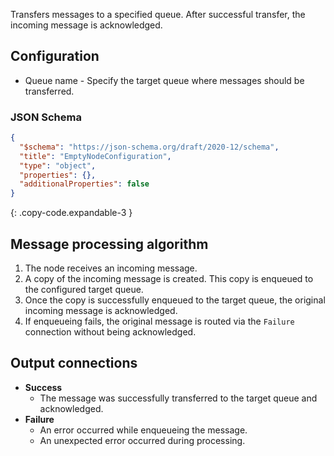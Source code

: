 Transfers messages to a specified queue. After successful transfer, the incoming message is acknowledged.

## Configuration

* Queue name - Specify the target queue where messages should be transferred.

### JSON Schema

```json
{
  "$schema": "https://json-schema.org/draft/2020-12/schema",
  "title": "EmptyNodeConfiguration",
  "type": "object",
  "properties": {},
  "additionalProperties": false
}
```
{: .copy-code.expandable-3 }

## Message processing algorithm

1. The node receives an incoming message.
2. A copy of the incoming message is created. This copy is enqueued to the configured target queue.
3. Once the copy is successfully enqueued to the target queue, the original incoming message is acknowledged.
4. If enqueueing fails, the original message is routed via the `Failure` connection without being acknowledged.

## Output connections

- **Success**
    - The message was successfully transferred to the target queue and acknowledged.
- **Failure**
    - An error occurred while enqueueing the message.
    - An unexpected error occurred during processing.
